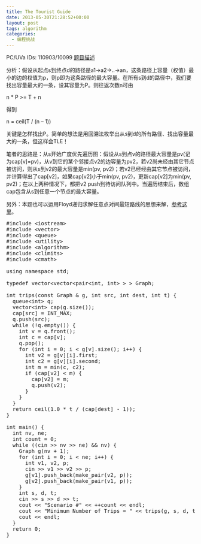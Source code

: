 ```yaml
---
title: The Tourist Guide
date: 2013-05-30T21:28:52+00:00
layout: post
tags: algorithm
categories:
  - 编程挑战
---
```

PC/UVa IDs: 110903/10099 <a href="http://uva.onlinejudge.org/index.php?option=com_onlinejudge&#038;Itemid=8&#038;category=37&#038;page=show_problem&#038;problem=1040" target="_blank">题目描述</a>

分析：假设从起点s到终点d的路径是a1->a2->..->an，这条路径上容量（权值）最小的边的权值为p，则p即为这条路径的最大容量。在所有s到d的路径中，我们要找出容量最大的一条，设其容量为P。则往返次数n可由
  
n * P >= T + n
  
得到
  
n = ceil(T / (n &#8211; 1))
  
关键是怎样找出P。简单的想法是用回溯法枚举出从s到d的所有路径、找出容量最大的一条，但这样会TLE！<!--more-->


  
笔者的思路是：从s开始广度优先遍历图：假设从s到点v的路径最大容量是pv(记为cap[v]=pv)，从v到它的某个邻接点v2的边容量为pv2，若v2尚未经由其它节点被访问，则从s到v2的最大容量是min(pv, pv2)；若v2已经经由其它节点被访问，并计算得出了cap[v2]，如果cap[v2]小于min(pv, pv2)，更新cap[v2]为min(pv, pv2)；在以上两种情况下，都把v2 push到待访问队列中。当遍历结束后，数组cap包含从s到任意一个节点的最大容量。
  
另外：本题也可以运用Floyd递归求解任意点对间最短路线的思想来解，<a href="http://aduni.org/courses/algorithms/courseware/handouts/Reciation_07.html#25504" target="_blank">参考这里</a>。

<pre class="brush: cpp; title: ; notranslate" title="">#include &lt;iostream&gt;
#include &lt;vector&gt;
#include &lt;queue&gt;
#include &lt;utility&gt;
#include &lt;algorithm&gt;
#include &lt;climits&gt;
#include &lt;cmath&gt;

using namespace std;

typedef vector&lt;vector&lt;pair&lt;int, int&gt; &gt; &gt; Graph;

int trips(const Graph & g, int src, int dest, int t) {
  queue&lt;int&gt; q;
  vector&lt;int&gt; cap(g.size());
  cap[src] = INT_MAX;
  q.push(src);
  while (!q.empty()) {
    int v = q.front();
    int c = cap[v];
    q.pop();
    for (int i = 0; i &lt; g[v].size(); i++) {
      int v2 = g[v][i].first;
      int c2 = g[v][i].second;
      int m = min(c, c2);
      if (cap[v2] &lt; m) {
        cap[v2] = m;
        q.push(v2);
      }
    }
  }
  return ceil(1.0 * t / (cap[dest] - 1));
}

int main() {
  int nv, ne;
  int count = 0;
  while ((cin &gt;&gt; nv &gt;&gt; ne) && nv) {
    Graph g(nv + 1);
    for (int i = 0; i &lt; ne; i++) {
      int v1, v2, p;
      cin &gt;&gt; v1 &gt;&gt; v2 &gt;&gt; p;
      g[v1].push_back(make_pair(v2, p));
      g[v2].push_back(make_pair(v1, p));
    }
    int s, d, t;
    cin &gt;&gt; s &gt;&gt; d &gt;&gt; t;
    cout &lt;&lt; "Scenario #" &lt;&lt; ++count &lt;&lt; endl;
    cout &lt;&lt; "Minimum Number of Trips = " &lt;&lt; trips(g, s, d, t) &lt;&lt; endl;
    cout &lt;&lt; endl;
  }
  return 0;
}
</pre>

<div class="addtoany_share_save_container addtoany_content_bottom">
  <div class="a2a_kit a2a_kit_size_32 addtoany_list a2a_target" id="wpa2a_25">
    <a class="a2a_button_facebook" href="http://www.addtoany.com/add_to/facebook?linkurl=http%3A%2F%2Fkuangtong.me%2F2013%2F05%2F30%2Fthe-tourist-guide%2F&linkname=The%20Tourist%20Guide" title="Facebook" rel="nofollow" target="_blank"></a><a class="a2a_button_twitter" href="http://www.addtoany.com/add_to/twitter?linkurl=http%3A%2F%2Fkuangtong.me%2F2013%2F05%2F30%2Fthe-tourist-guide%2F&linkname=The%20Tourist%20Guide" title="Twitter" rel="nofollow" target="_blank"></a><a class="a2a_button_google_plus" href="http://www.addtoany.com/add_to/google_plus?linkurl=http%3A%2F%2Fkuangtong.me%2F2013%2F05%2F30%2Fthe-tourist-guide%2F&linkname=The%20Tourist%20Guide" title="Google+" rel="nofollow" target="_blank"></a><a class="a2a_button_sina_weibo" href="http://www.addtoany.com/add_to/sina_weibo?linkurl=http%3A%2F%2Fkuangtong.me%2F2013%2F05%2F30%2Fthe-tourist-guide%2F&linkname=The%20Tourist%20Guide" title="Sina Weibo" rel="nofollow" target="_blank"></a><a class="a2a_dd addtoany_share_save" href="https://www.addtoany.com/share_save"></a>
  </div>
</div>